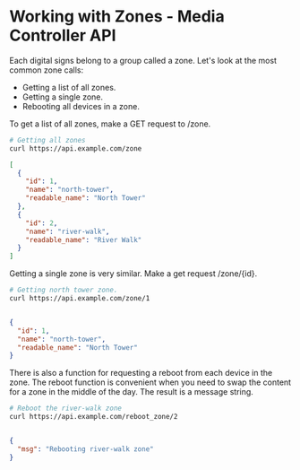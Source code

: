# Working with Zones - Media Controller API

Each digital signs belong to a group called a zone. Let's look at the most common zone calls:

- Getting a list of all zones.
- Getting a single zone.
- Rebooting all devices in a zone.

To get a list of all zones, make a GET request to /zone.

```bash
# Getting all zones
curl https://api.example.com/zone
```

```JSON
[
  {
    "id": 1,
    "name": "north-tower",
    "readable_name": "North Tower"
  },
  {
    "id": 2,
    "name": "river-walk",
    "readable_name": "River Walk"
  }
]
```

Getting a single zone is very similar. Make a get request /zone/{id}.

```bash
# Getting north tower zone.
curl https://api.example.com/zone/1
```

```JSON

{
  "id": 1,
  "name": "north-tower",
  "readable_name": "North Tower"
}
```

There is also a function for requesting a reboot from each device in the zone. The reboot function is convenient when you need to swap the content for a zone in the middle of the day. The result is a message string.

```bash
# Reboot the river-walk zone
curl https://api.example.com/reboot_zone/2
```

```JSON

{
  "msg": "Rebooting river-walk zone"
}
```
